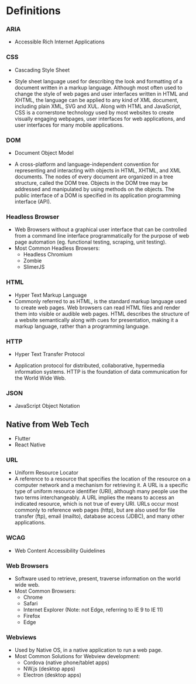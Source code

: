 # Definitions

### ARIA

- Accessible Rich Internet Applications

### CSS

- Cascading Style Sheet

- Style sheet language used for describing the look and formatting of a document written in a markup language. Although most often used to change the style of web pages and user interfaces written in HTML and XHTML, the language can be applied to any kind of XML document, including plain XML, SVG and XUL. Along with HTML and JavaScript, CSS is a cornerstone technology used by most websites to create visually engaging webpages, user interfaces for web applications, and user interfaces for many mobile applications.

### DOM

- Document Object Model

- A cross-platform and language-independent convention for representing and interacting with objects in HTML, XHTML, and XML documents. The nodes of every document are organized in a tree structure, called the DOM tree. Objects in the DOM tree may be addressed and manipulated by using methods on the objects. The public interface of a DOM is specified in its application programming interface (API).

### Headless Browser

- Web Browsers without a graphical user interface that can be controlled from a command line interface programmatically for the purpose of web page automation (eg. functional testing, scraping, unit testing).
- Most Common Headless Browsers:
  - Headless Chromium
  - Zombie
  - SlimerJS

### HTML

- Hyper Text Markup Language
- Commonly referred to as HTML, is the standard markup language used to create web pages. Web browsers can read HTML files and render them into visible or audible web pages. HTML describes the structure of a website semantically along with cues for presentation, making it a markup language, rather than a programming language.

### HTTP

- Hyper Text Transfer Protocol

- Application protocol for distributed, collaborative, hypermedia information systems. HTTP is the foundation of data communication for the World Wide Web.

### JSON

- JavaScript Object Notation

## Native from Web Tech

- Flutter
- React Native

### URL

- Uniform Resource Locator
- A reference to a resource that specifies the location of the resource on a computer network and a mechanism for retrieving it. A URL is a specific type of uniform resource identifier (URI), although many people use the two terms interchangeably. A URL implies the means to access an indicated resource, which is not true of every URI. URLs occur most commonly to reference web pages (http), but are also used for file transfer (ftp), email (mailto), database access (JDBC), and many other applications.

### WCAG

- Web Content Accessibility Guidelines

### Web Browsers

- Software used to retrieve, present, traverse information on the world wide web.
- Most Common Browsers:
  - Chrome
  - Safari
  - Internet Explorer (Note: not Edge, referring to IE 9 to IE 11)
  - Firefox
  - Edge

### Webviews

- Used by Native OS, in a native application to run a web page.
- Most Common Solutions for Webview development:
  - Cordova (native phone/tablet apps)
  - NW.js (desktop apps)
  - Electron (desktop apps)
